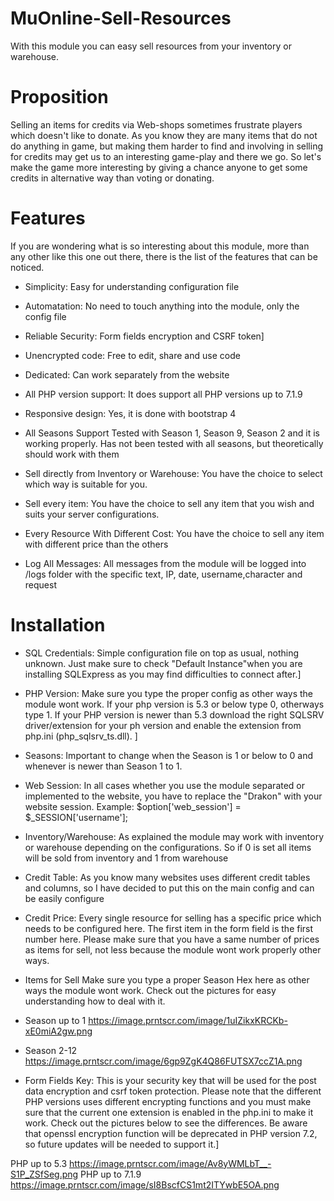 # MuOnline-Sell-Resources
With this module you can easy sell resources from your inventory or warehouse. 

# Proposition

Selling an items for credits via Web-shops sometimes frustrate players which doesn't like to donate. As you know they are many items that do not do anything in game, but making them harder to find and involving in selling for credits may get us to an interesting game-play and there we go. So let's make the game more interesting by giving a chance anyone to get some credits in alternative way than voting or donating.

# Features

If you are wondering what is so interesting about this module, more than any other like this one out there, there is the list of the features that can be noticed.

- Simplicity: Easy for understanding configuration file

- Automatation: No need to touch anything into the module, only the config file
- Reliable Security: Form fields encryption and CSRF token] 
- Unencrypted code: Free to edit, share and use code 
- Dedicated: Can work separately from the website 
- All PHP version support: It does support all PHP versions up to 7.1.9
-  Responsive design: Yes, it is done with bootstrap 4 
-  All Seasons Support   Tested with Season 1, Season 9, Season 2 and it is working properly. Has not been tested with all seasons, but theoretically should work with them
- Sell directly from Inventory or Warehouse: You have the choice to select which way is suitable for you. 
- Sell every item: You have the choice to sell any item that you wish and suits your server configurations. 
- Every Resource With Different Cost: You have the choice to sell any item with different price than the others
- Log All Messages: All messages from the module will be logged into /logs folder with the specific text, IP, date, username,character and request


# Installation

- SQL Credentials: Simple configuration file on top as usual, nothing unknown. Just make sure to check "Default Instance"when you are installing SQLExpress as you may find difficulties to connect after.]

- PHP Version: Make sure you type the proper config as other ways the module wont work. If your php version is 5.3 or below type 0, otherways type 1. 
If your PHP version is newer than 5.3 download the right SQLSRV driver/extension for your ph version and enable the extension from php.ini (php_sqlsrv_ts.dll). ]

- Seasons: Important to change when the Season is 1 or below to 0 and whenever is newer than Season 1 to 1. 

- Web Session: In all cases whether you use the module separated or implemented to the website, you have to replace the "Drakon" with your website session. Example: $option['web_session']    = $_SESSION['username']; 

- Inventory/Warehouse: As explained the module may work with inventory or warehouse depending on the configurations. So  if 0 is set all items will be sold from inventory and 1 from warehouse 

- Credit Table: As you know many websites uses different credit tables and columns, so I have decided to put this on the main config and can be easily configure

- Credit Price: Every single resource for selling has a specific price which needs to be configured here. The first item in the form field is the first number here. Please make sure that you have a same number of prices as items for sell, not less because the module wont work properly other ways.

- Items for Sell   Make sure you type a proper Season Hex here as other ways the module wont work. Check out the pictures for easy understanding how to deal with it.

- Season up to 1
https://image.prntscr.com/image/1uIZikxKRCKb-xE0miA2gw.png

- Season 2-12
https://image.prntscr.com/image/6gp9ZgK4Q86FUTSX7ccZ1A.png

- Form Fields Key: This is your security key that will be used for the post data encryption and csrf token protection. Please note that the different PHP versions uses different encrypting functions and you must make sure that the current one extension is enabled in the php.ini to make it work. Check out the pictures below to see the differences. Be aware that openssl encryption function will be deprecated in PHP version 7.2, so future updates will be needed to support it.]
       
PHP up to 5.3   https://image.prntscr.com/image/Av8yWMLbT__-S1P_ZSfSeg.png
PHP up to 7.1.9 https://image.prntscr.com/image/sI8BscfCS1mt2ITYwbE5OA.png


